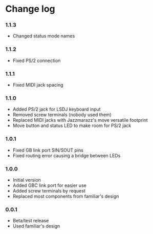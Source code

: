 # Change log

### 1.1.3
 - Changed status mode names

### 1.1.2
 - Fixed PS/2 connection

### 1.1.1
 - Fixed MIDI jack spacing

### 1.1.0
 - Added PS/2 jack for LSDJ keyboard input
 - Removed screw terminals (nobody used them)
 - Replaced MIDI jacks with Jazzmarazz's move versatile footprint
 - Move button and status LED to make room for PS/2 jack

### 1.0.1
 - Fixed GB link port SIN/SOUT pins
 - Fixed routing error causing a bridge between LEDs

### 1.0.0
 - Initial version
 - Added GBC link port for easier use
 - Added screw terminals by request
 - Replaced most components from familiar's design

### 0.0.1
 - Beta/test release
 - Used familiar's design
